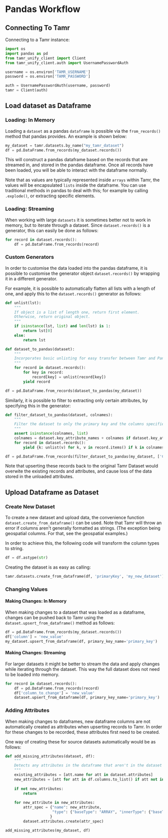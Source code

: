 # Pandas Workflow

## Connecting To Tamr

Connecting to a Tamr instance:

```python
import os
import pandas as pd
from tamr_unify_client import Client
from tamr_unify_client.auth import UsernamePasswordAuth

username = os.environ['TAMR_USERNAME']
password = os.environ['TAMR_PASSWORD']

auth = UsernamePasswordAuth(username, password)
tamr = Client(auth)
```
## Load dataset as Dataframe

### Loading: In Memory

Loading a `dataset` as a pandas `dataframe` is possible via the `from_records()` method that pandas provides. 
An example is shown below:

```python
my_dataset = tamr.datasets.by_name("my_tamr_dataset")
df = pd.DataFrame.from_records(my_dataset.records())
```

This will construct a pandas dataframe based on the records that are streamed in, and stored in the pandas dataframe.
Once all records have been loaded, you will be able to interact with the dataframe normally. 

Note that as values are typically represented inside `arrays` within Tamr, the values will be encapsulated `lists` 
inside the dataframe. You can use traditional methods in pandas to deal with this; for example by calling `.explode()`,
or extracting specific elements. 

### Loading:  Streaming
When working with large `datasets` it is sometimes better not to work in memory, but to iterate through a dataset. 
Since `dataset.records()` is a generator, this can easily be done as follows:
```python
for record in dataset.records():
    df = pd.DataFrame.from_records(record)
``` 

### Custom Generators
In order to customise the data loaded into the pandas dataframe, it is possible to customise the generator object 
`dataset.records()` by wrapping it in a different generator.  

For example, it is possible to automatically flatten all lists with a length of one, and apply this to the `dataset.records()`
generator as follows:

```python
def unlist(lst):
    """
    If object is a list of length one, return first element. 
    Otherwise, return original object. 
    """
    if isinstance(lst, list) and len(lst) is 1:
        return lst[0]
    else:
        return lst

def dataset_to_pandas(dataset):
    """
    Incorporates basic unlisting for easy transfer between Tamr and Pandas. 
    """ 
    for record in dataset.records():
        for key in record:
            record[key] = unlist(record[key])
        yield record

df = pd.DataFrame.from_records(dataset_to_pandas(my_dataset))
```

Similarly, it is possible to filter to extracting only certain attributes, by specifying this in the generator:

```python
def filter_dataset_to_pandas(dataset, colnames):
    """
    Filter the dataset to only the primary key and the columns specified as a list in colnames. 
    """
    assert isinstance(colnames, list)
    colnames = dataset.key_attribute_names + colnames if dataset.key_attribute_names[0] not in colnames else colnames
    for record in dataset.records():
        yield {k: unlist(v) for k, v in record.items() if k in colnames}

df = pd.DataFrame.from_records(filter_dataset_to_pandas(my_dataset, ['City', 'new_attr']))
```

Note that upserting these records back to the original Tamr Dataset would overwite the existing records and attributes, and cause loss of the data 
stored in the unloaded attributes.  

## Upload Dataframe as Dataset

### Create New Dataset
To create a new dataset and upload data, the convenience function `dataset.create_from_dataframe()` can be used. 
Note that Tamr will throw an error if columns aren't generally formatted as strings. (The exception being geospatial
columns. For that, see the geospatial examples.)

In order to achieve this, the following code will transform the column types to string.
```python
df = df.astype(str)
```

Creating the dataset is as easy as calling:
```python
tamr.datasets.create_from_dataframe(df, 'primaryKey', 'my_new_dataset')
```

### Changing Values

#### Making Changes: In Memory 
When making changes to a dataset that was loaded as a dataframe, changes can be pushed back to Tamr using the 
`dataset.upsert_from_dataframe()` method as follows:

```python
df = pd.DataFrame.from_records(my_dataset.records())
df['column'] = 'new_value'
my_dataset.upsert_from_dataframe(df, primary_key_name='primary_key')
```

#### Making Changes: Streaming
For larger datasets it might be better to stream the data and apply changes while iterating through the dataset. 
This way the full dataset does not need to be loaded into memory. 
```python
for record in dataset.records():
    df = pd.DataFrame.from_records(record)
    df['column_to_change'] = 'new_value'
    dataset.upsert_from_dataframe(df, primary_key_name='primary_key')
```
### Adding Attributes
When making changes to dataframes, new dataframe columns are not automatically created as attributes when upserting 
records to Tamr. In order for these changes to be recorded, these attributes first need to be created. 

One way of creating these for source datasets automatically would be as follows:

```python
def add_missing_attributes(dataset, df):
    """
    Detects any attributes in the dataframe that aren't in the dataset and attempts to add them (as strings).
    """
    existing_attributes = [att.name for att in dataset.attributes]
    new_attributes = [att for att in df.columns.to_list() if att not in existing_attributes]
    
    if not new_attributes:
        return
    
    for new_attribute in new_attributes:
        attr_spec = {"name": new_attribute,
                     "type": {"baseType": "ARRAY", "innerType": {"baseType": "STRING"}},
                    }
        dataset.attributes.create(attr_spec)

add_missing_attributes(my_dataset, df)
```
